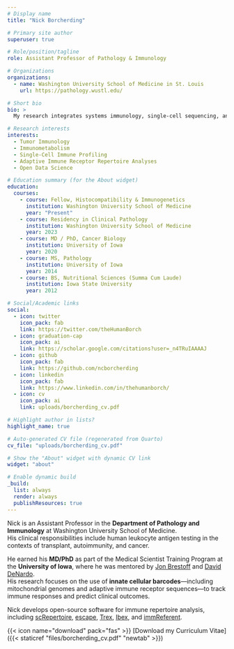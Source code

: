 ```yaml
---
# Display name
title: "Nick Borcherding"

# Primary site author
superuser: true

# Role/position/tagline
role: Assistant Professor of Pathology & Immunology

# Organizations
organizations:
  - name: Washington University School of Medicine in St. Louis
    url: https://pathology.wustl.edu/

# Short bio
bio: >
  My research integrates systems immunology, single-cell sequencing, and computational frameworks to understand the adaptive immune response.

# Research interests
interests:
  - Tumor Immunology
  - Immunometabolism
  - Single-Cell Immune Profiling
  - Adaptive Immune Receptor Repertoire Analyses
  - Open Data Science

# Education summary (for the About widget)
education:
  courses:
    - course: Fellow, Histocompatibility & Immunogenetics
      institution: Washington University School of Medicine
      year: "Present"
    - course: Residency in Clinical Pathology
      institution: Washington University School of Medicine
      year: 2023
    - course: MD / PhD, Cancer Biology
      institution: University of Iowa
      year: 2020
    - course: MS, Pathology
      institution: University of Iowa
      year: 2014
    - course: BS, Nutritional Sciences (Summa Cum Laude)
      institution: Iowa State University
      year: 2012

# Social/Academic links
social:
  - icon: twitter
    icon_pack: fab
    link: https://twitter.com/theHumanBorch
  - icon: graduation-cap
    icon_pack: ai
    link: https://scholar.google.com/citations?user=_n4TRuIAAAAJ
  - icon: github
    icon_pack: fab
    link: https://github.com/ncborcherding
  - icon: linkedin
    icon_pack: fab
    link: https://www.linkedin.com/in/thehumanborch/
  - icon: cv
    icon_pack: ai
    link: uploads/borcherding_cv.pdf

# Highlight author in lists?
highlight_name: true

# Auto-generated CV file (regenerated from Quarto)
cv_file: "uploads/borcherding_cv.pdf"

# Show the "About" widget with dynamic CV link
widget: "about"

# Enable dynamic build
_build:
  list: always
  render: always
  publishResources: true
---
```


Nick is an Assistant Professor in the **Department of Pathology and Immunology** at Washington University School of Medicine.  
His clinical responsibilities include human leukocyte antigen testing in the contexts of transplant, autoimmunity, and cancer.

He earned his **MD/PhD** as part of the Medical Scientist Training Program at the **University of Iowa**, where he was mentored by
[Jon Brestoff](https://brestofflab.com/) and [David DeNardo](https://www.icce-wustl.org/david-denardo-lab.html).  
His research focuses on the use of **innate cellular barcodes**—including mitochondrial genomes and adaptive immune receptor sequences—to track immune responses and predict clinical outcomes.

Nick develops open-source software for immune repertoire analysis, including
[scRepertoire](https://github.com/ncborcherding/scRepertoire),
[escape](https://github.com/ncborcherding/escape),
[Trex](https://github.com/ncborcherding/Trex),
[Ibex](https://github.com/BorchLab/Ibex),
and [immReferent](https://github.com/BorchLab/immReferent).

{{< icon name="download" pack="fas" >}} [Download my Curriculum Vitae]({{< staticref "files/borcherding_cv.pdf" "newtab" >}})
